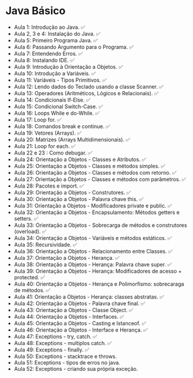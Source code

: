# Java Básico
- Aula 1: Introdução ao Java. ✅
- Aula 2, 3 e 4: Instalação do Java. ✅
- Aula 5: Primeiro Programa Java. ✅
- Aula 6: Passando Argumento para o Programa. ✅
- Aula 7: Entendendo Erros. ✅
- Aula 8: Instalando IDE. ✅
- Aula 9: Introdução à Orientação a Objetos. ✅
- Aula 10: Introdução a Variáveis. ✅
- Aula 11: Variáveis - Tipos Primitivos. ✅
- Aula 12: Lendo dados do Teclado usando a classe Scanner. ✅
- Aula 13: Operadores (Aritméticos, Lógicos e Relacionais). ✅
- Aula 14: Condicionais If-Else. ✅
- Aula 15: Condicional Switch-Case. ✅
- Aula 16: Loops While e do-While. ✅
- Aula 17: Loop for. ✅
- Aula 18: Comandos break e continue. ✅
- Aula 19: Vetores (Arrays). ✅
- Aula 20: Matrizes (Arrays Multidimensionais). ✅
- Aula 21: Loop for each. ✅
- Aula 22 e 23 : Como debugar. ✅
- Aula 24: Orientação a Objetos - Classes e Atributos. ✅
- Aula 25: Orientação a Objetos - Classes e métodos simples. ✅
- Aula 26: Orientação a Objetos - Classes e métodos com retorno. ✅
- Aula 27: Orientação a Objetos - Classes e métodos com parâmetros. ✅
- Aula 28: Pacotes e import. ✅
- Aula 29: Orientação a Objetos - Construtores. ✅
- Aula 30: Orientação a Objetos - Palavra chave this. ✅
- Aula 31: Orientação a Objetos - Modificadores private e public. ✅
- Aula 32: Orientação a Objetos - Encapsulamento: Métodos getters e setters. ✅
- Aula 33: Orientação a Objetos - Sobrecarga de métodos e construtores (overload). ✅
- Aula 34: Orientação a Objetos - Variáveis e métodos estáticos. ✅
- Aula 35: Recursividade. ✅
- Aula 36: Orientação a Objetos - Relacionamento entre Classes. ✅
- Aula 37: Orientação a Objetos - Herança. ✅
- Aula 38: Orientação a Objetos - Herança: Palavra chave super. ✅
- Aula 39: Orientação a Objetos - Herança: Modificadores de acesso + protected. ✅
- Aula 40: Orientação a Objetos - Herança e Polimorfismo: sobrecaraga de métodos. ✅
- Aula 41: Orientação a Objetos - Herança: classes abstratas. ✅
- Aula 42: Orientação a Objetos - Palavra chave final. ✅
- Aula 43: Orientação a Objetos - Classe Object. ✅
- Aula 44: Orientação a Objetos - Interfaces. ✅
- Aula 45: Orientação a Objetos - Casting e Istanceof. ✅
- Aula 46: Orientação a Objetos - Interface e Herança. ✅
- Aula 47: Exceptions - try, catch. ✅
- Aula 48: Exceptions - multiplos catch. ✅
- Aula 49: Exceptions - finally. ✅
- Aula 50: Exceptions - stacktrace e throws.
- Aula 51: Exceptions - tipos de erros no java.
- Aula 52: Exceptions - criando sua própria exceção.